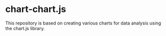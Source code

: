 # chart-chart.js
This repository is based on creating various charts for data analysis using the chart.js library.
